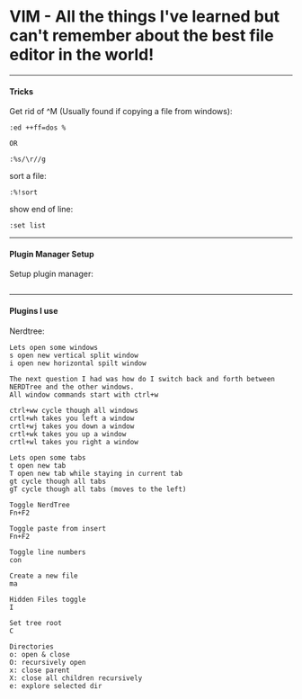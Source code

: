 # VIM - All the things I've learned but can't remember about the best file editor in the world!

---

#### Tricks

Get rid of ^M \(Usually found if copying a file from windows\):

```
:ed ++ff=dos %

OR

:%s/\r//g
```

sort a file:

```
:%!sort
```

show end of line:

```
:set list
```

---

#### Plugin Manager Setup

Setup plugin manager:

```

```

---

#### Plugins I use

Nerdtree:

```
Lets open some windows
s open new vertical split window
i open new horizontal spilt window

The next question I had was how do I switch back and forth between NERDTree and the other windows. 
All window commands start with ctrl+w

ctrl+ww cycle though all windows
crtl+wh takes you left a window
crtl+wj takes you down a window
crtl+wk takes you up a window
crtl+wl takes you right a window

Lets open some tabs
t open new tab
T open new tab while staying in current tab
gt cycle though all tabs
gT cycle though all tabs (moves to the left)

Toggle NerdTree
Fn+F2

Toggle paste from insert
Fn+F2

Toggle line numbers
con

Create a new file
ma

Hidden Files toggle
I

Set tree root
C

Directories
o: open & close
O: recurs­ively open
x: close parent
X: close all children recurs­ively
e: explore selected dir
```



